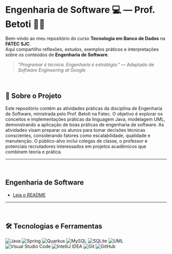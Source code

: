 # Engenharia de Software 💻 — Prof. Betoti 👨‍🏫

Bem-vindo ao meu repositório do curso **Tecnologia em Banco de Dados** na **FATEC SJC**.  
Aqui compartilho reflexões, estudos, exemplos práticos e interpretações sobre os conteúdos de **Engenharia de Software**.

> _"Programar é técnica. Engenharia é estratégia."_ — Adaptado de *Software Engineering at Google*

<br>

## 📌 Sobre o Projeto
Este repositório contém as atividades práticas da disciplina de Engenharia de Software, ministrada pelo Prof. Betoti na Fatec. O objetivo é explorar os conceitos e implementações práticas da linguagem Java, modelagem UML, demonstrando a aplicação de boas práticas de engenharia de software.
As atividades visam preparar os alunos para tomar decisões técnicas conscientes, considerando fatores como escalabilidade, qualidade e manutenção.
O público-alvo inclui colegas de classe, o professor e potenciais recrutadores interessados em projetos acadêmicos que combinem teoria e prática.

---
<br>

## Engenharia de Software
- [Leia o README](engenhariadesoftware/README.md)

---
<br>

## 🛠️ Tecnologias e Ferramentas

![Java](https://img.shields.io/badge/java-%23ED8B00.svg?style=for-the-badge&logo=openjdk&logoColor=white)
![Spring](https://img.shields.io/badge/spring-%236DB33F.svg?style=for-the-badge&logo=spring&logoColor=white)
![Quarkus](https://img.shields.io/badge/Quarkus-002D5C?style=for-the-badge&logo=quarkus&logoColor=white)
![MySQL](https://img.shields.io/badge/mysql-%2300f.svg?style=for-the-badge&logo=mysql&logoColor=white)
![SQLite](https://img.shields.io/badge/sqlite-%2307405e.svg?style=for-the-badge&logo=sqlite&logoColor=white)
![UML](https://img.shields.io/badge/UML-blue?style=for-the-badge&logo=uml&logoColor=white)
![Visual Studio Code](https://img.shields.io/badge/Visual%20Studio%20Code-007ACC?style=for-the-badge&logo=visual-studio-code&logoColor=white)
![IntelliJ IDEA](https://img.shields.io/badge/IntelliJIDEA-000000.svg?style=for-the-badge&logo=intellij-idea&logoColor=white)
![Git](https://img.shields.io/badge/git-%23F05033.svg?style=for-the-badge&logo=git&logoColor=white)
![GitHub](https://img.shields.io/badge/github-%23121011.svg?style=for-the-badge&logo=github&logoColor=white)
